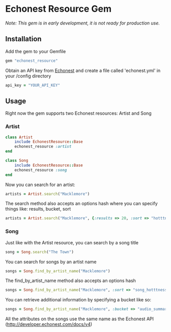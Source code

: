 # Echonest Resource Gem

*Note: This gem is in early development, it is not ready for production use.*

## Installation

Add the gem to your Gemfile

``` ruby
gem "echonest_resource"
```

Obtain an API key from <a href="https://developer.echonest.com/account/register">Echonest</a> and create a file called 'echonest.yml' in your /config directory

``` ruby
api_key = "YOUR_API_KEY"
```

## Usage

Right now the gem supports two Echonest resources: Artist and Song

### Artist

``` ruby
class Artist
	include EchonestResource::Base
	echonest_resource :artist
end
```

``` ruby
class Song
	include EchonestResource::Base
	echonest_resource :song
end
```

Now you can search for an artist:

``` ruby
artists = Artist.search("Macklemore")
```

The search method also accepts an options hash where you can specify things like: results, bucket, sort


``` ruby
artists = Artist.search("Macklemore", {:results => 20, :sort => "hotttnesss-desc"})
```

### Song

Just like with the Artist resource, you can search by a song title

``` ruby
song = Song.search("The Town")
```

You can search for songs by an artist name

``` ruby
songs = Song.find_by_artist_name("Macklemore")
```

The find_by_artist_name method also accepts an options hash 

``` ruby
songs = Song.find_by_artist_name("Macklemore", :sort => "song_hotttnesss")
```

You can retrieve additional information by specifying a bucket like so:

``` ruby
songs = Song.find_by_artist_name("Macklemore", :bucket => "audio_summary", :results => 20)
```


All the attributes on the songs use the same name as the Echonest API (http://developer.echonest.com/docs/v4)

